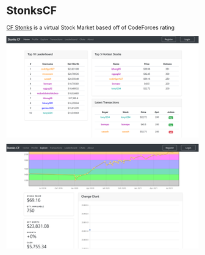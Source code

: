# StonksCF
[CF Stonks](https://codetiger.me/project/StonksCF/) is a virtual Stock Market based off of CodeForces rating

![screenshot](./screenshot1.png)

![screenshot](./screenshot2.png)

